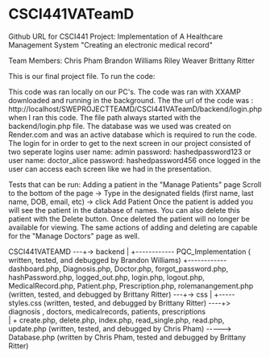 # CSCI441VATeamD

Github URL for CSCI441 Project:
Implementation of A Healthcare Management System
"Creating an electronic medical record" 

Team Members: 
Chris Pham 
Brandon Williams 
Riley Weaver
Brittany Ritter 

This is our final project file. 
To run the code: 

This code was ran locally on our PC's. The code was ran with XXAMP downloaded and running in the background. The the url of the code was : http://localhost/SWEPROJECTTEAMD/CSCI441VATeamD/backend/login.php when I ran this code. The file path always started with the backend/login.php file. The database was we used was created on Render.com and was an active database which is required to run the code. 
The login for in order to get to the next screen in our project consisted of two seperate logins 
user name: admin 
password: hashedpassword123
or 
user name: doctor_alice
password: hashedpassword456
once logged in the user can access each screen like we had in the presentation. 

Tests that can be run: 
Adding a patient in the "Manage Patients" page
Scroll to the bottom of the page -> Type in the designated fields (first name, last name, DOB, email, etc) -> click Add Patient
Once the patient is added you will see the patient in the database of names. 
You can also delete this patient with the Delete button. Once deleted the patient will no longer be available for viewing. 
The same actions of adding and deleting are capable for the "Manage Doctors" page as well. 

CSCI441VATEAMD
---+-> backend
   |
   +------------ PQC_Implementation ( written, tested, and debugged by Brandon Williams)
   +------------ dashboard.php, Diagnosis.php, Doctor.php, forgot_password.php, hashPassword.php, logged_out.php, login.php, logout.php, MedicalRecord.php, Patient.php, Prescription.php, rolemanangement.php (written, tested, and debugged by Brittany Ritter)
---+-> css
   |
   +----- styles.css (written, tested, and debugged by Brittany Ritter)
----+> diagnosis , doctors, medicalrecords, patients, prescriptions  
    |
    + create.php, delete.php, index.php, read_single.php, read.php, update.php (written, tested, and debugged by Chris Pham) 
-----> Database.php (written by Chris Pham, tested and debugged by Brittany Ritter) 
    
